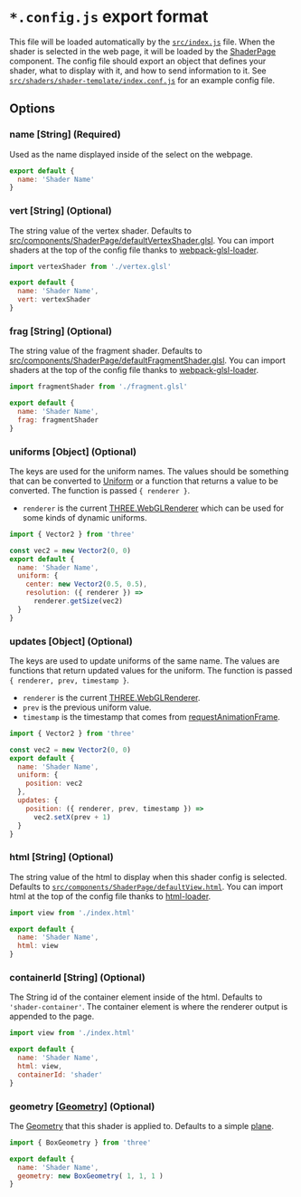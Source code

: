 # **`*.config.js` export format**

This file will be loaded automatically by the [`src/index.js`](../../../src/index.js) file. When the shader is selected in the web page, it will be loaded by the [ShaderPage](../../../src/components/ShaderPage/ShaderPage.js) component. The config file should export an object that defines your shader, what to display with it, and how to send information to it. See [`src/shaders/shader-template/index.conf.js`](index.conf.js) for an example config file.

## **Options**
### **name** [String] (Required)
Used as the name displayed inside of the select on the webpage.

```js
export default {
  name: 'Shader Name'
}
```

### **vert** [String] (Optional)
The string value of the vertex shader. Defaults to [src/components/ShaderPage/defaultVertexShader.glsl](../../../src/components/ShaderPage/defaultVertexShader.glsl). You can import shaders at the top of the config file thanks to [webpack-glsl-loader](https://github.com/grieve/webpack-glsl-loader).
```js
import vertexShader from './vertex.glsl'

export default {
  name: 'Shader Name',
  vert: vertexShader
}
```

### **frag** [String] (Optional)
The string value of the fragment shader. Defaults to [src/components/ShaderPage/defaultFragmentShader.glsl](../../../src/components/ShaderPage/defaultFragmentShader.glsl). You can import shaders at the top of the config file thanks to [webpack-glsl-loader](https://github.com/grieve/webpack-glsl-loader).
```js
import fragmentShader from './fragment.glsl'

export default {
  name: 'Shader Name',
  frag: fragmentShader
}
```

### **uniforms** [Object] (Optional)
The keys are used for the uniform names. The values should be something that can be converted to [Uniform](https://threejs.org/docs/index.html#api/en/core/Uniform) or a function that returns a value to be converted. The function is passed `{ renderer }`.
* `renderer` is the current [THREE.WebGLRenderer](https://threejs.org/docs/index.html#api/en/renderers/WebGLRenderer) which can be used for some kinds of dynamic uniforms.

```js
import { Vector2 } from 'three'

const vec2 = new Vector2(0, 0)
export default {
  name: 'Shader Name',
  uniform: {
    center: new Vector2(0.5, 0.5),
    resolution: ({ renderer }) =>
      renderer.getSize(vec2)
  }
}
```

### **updates** [Object] (Optional)
The keys are used to update uniforms of the same name. The values are functions that return updated values for the uniform. The function is passed `{ renderer, prev, timestamp }`.
* `renderer` is the current [THREE.WebGLRenderer](https://threejs.org/docs/index.html#api/en/renderers/WebGLRenderer).
* `prev` is the previous uniform value.
* `timestamp` is the timestamp that comes from [requestAnimationFrame](https://developer.mozilla.org/en-US/docs/Web/API/window/requestAnimationFrame).

```js
import { Vector2 } from 'three'

const vec2 = new Vector2(0, 0)
export default {
  name: 'Shader Name',
  uniform: {
    position: vec2
  },
  updates: {
    position: ({ renderer, prev, timestamp }) =>
      vec2.setX(prev + 1)
  }
}
```

### **html** [String] (Optional)
The string value of the html to display when this shader config is selected. Defaults to [`src/components/ShaderPage/defaultView.html`](../../../src/components/ShaderPage/defaultView.html). You can import html at the top of the config file thanks to [html-loader]().
```js
import view from './index.html'

export default {
  name: 'Shader Name',
  html: view
}
```

### **containerId** [String] (Optional)
The String id of the container element inside of the html. Defaults to `'shader-container'`. The container element is where the renderer output is appended to the page.
```js
import view from './index.html'

export default {
  name: 'Shader Name',
  html: view,
  containerId: 'shader'
}
```

### **geometry** [[Geometry](https://threejs.org/docs/index.html#api/en/core/Geometry)] (Optional)
The [Geometry](https://threejs.org/docs/index.html#api/en/core/Geometry) that this shader is applied to. Defaults to a simple [plane](https://threejs.org/docs/index.html#api/en/geometries/PlaneBufferGeometry).

```js
import { BoxGeometry } from 'three'

export default {
  name: 'Shader Name',
  geometry: new BoxGeometry( 1, 1, 1 )
}
```